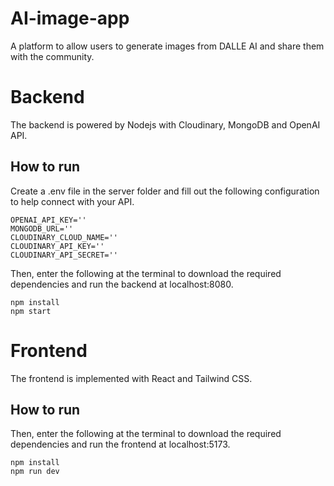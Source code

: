 # AI-image-app
A platform to allow users to generate images from DALLE AI and share them with the community.

# Backend
The backend is powered by Nodejs with Cloudinary, MongoDB and OpenAI API.

## How to run
Create a .env file in the server folder and fill out the following configuration to help connect with your API.
```
OPENAI_API_KEY=''
MONGODB_URL=''
CLOUDINARY_CLOUD_NAME=''
CLOUDINARY_API_KEY=''
CLOUDINARY_API_SECRET=''
```
Then, enter the following at the terminal to download the required dependencies and run the backend at localhost:8080.
```
npm install
npm start
```

# Frontend
The frontend is implemented with React and Tailwind CSS.

## How to run
Then, enter the following at the terminal to download the required dependencies and run the frontend at localhost:5173.
```
npm install
npm run dev
```

